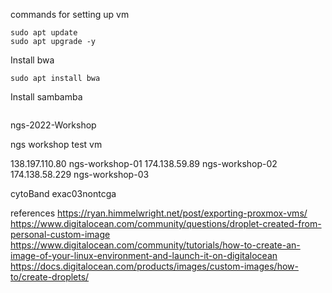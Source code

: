 commands for setting up vm

```
sudo apt update
sudo apt upgrade -y
```

Install bwa

```
sudo apt install bwa
```

Install sambamba

```

```

ngs-2022-Workshop

ngs workshop test vm

138.197.110.80  ngs-workshop-01
174.138.59.89   ngs-workshop-02
174.138.58.229  ngs-workshop-03

cytoBand
exac03nontcga


references
https://ryan.himmelwright.net/post/exporting-proxmox-vms/
https://www.digitalocean.com/community/questions/droplet-created-from-personal-custom-image
https://www.digitalocean.com/community/tutorials/how-to-create-an-image-of-your-linux-environment-and-launch-it-on-digitalocean
https://docs.digitalocean.com/products/images/custom-images/how-to/create-droplets/
